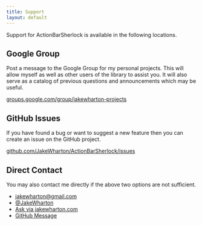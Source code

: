 ```yaml
---
title: Support
layout: default
---
```



Support for ActionBarSherlock is available in the following locations.


Google Group
------------

Post a message to the Google Group for my personal projects. This will allow
myself as well as other users of the library to assist you. It will also serve
as a catalog of previous questions and announcements which may be useful.

[groups.google.com/group/jakewharton-projects](https://groups.google.com/group/jakewharton-projects?hl=en)


GitHub Issues
-------------

If you have found a bug or want to suggest a new feature then you can create an
issue on the GitHub project.

[github.com/JakeWharton/ActionBarSherlock/issues](https://github.com/JakeWharton/ActionBarSherlock/issues)


Direct Contact
--------------

You may also contact me directly if the above two options are not sufficient.

* [jakewharton@gmail.com](mailto:jakewharton@gmail.com)
* [@JakeWharton](https://twitter.com/JakeWharton)
* [Ask via jakewharton.com](http://jakewharton.com/ask)
* [GitHub Message](https://github.com/inbox/new/JakeWharton)
